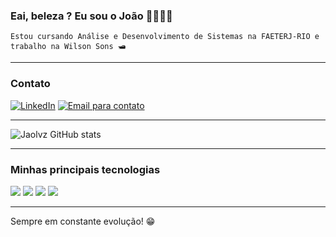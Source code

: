 ### Eai, beleza ? Eu sou o João 😶‍🌫️✌🏾
    Estou cursando Análise e Desenvolvimento de Sistemas na FAETERJ-RIO e trabalho na Wilson Sons 🛥️    
<hr>


### Contato
[![LinkedIn](https://img.shields.io/badge/LinkedIn-0077B5?style=for-the-badge&logo=linkedin&logoColor=white)](https://www.linkedin.com/in/jaolvzz/)
[![Email para contato](https://img.shields.io/badge/Gmail-D14836?style=for-the-badge&logo=gmail&logoColor=white)](https://www.linkedin.com/in/jaolvzz/)

<hr>

![Jaolvz GitHub stats](https://github-readme-stats.vercel.app/api?username=jaolvz&show_icons=true&theme=dark)

<hr>

### Minhas principais tecnologias

![](https://img.shields.io/badge/Python-3776AB?style=for-the-badge&logo=python&logoColor=white)
![](https://img.shields.io/badge/HTML5-E34F26?style=for-the-badge&logo=html5&logoColor=white)
![](https://img.shields.io/badge/CSS-239120?&style=for-the-badge&logo=css3&logoColor=white)
![](https://img.shields.io/badge/C-00599C?style=for-the-badge&logo=c&logoColor=white)

<hr>
Sempre em constante evolução! 😁
